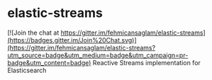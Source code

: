 # elastic-streams

[![Join the chat at https://gitter.im/fehmicansaglam/elastic-streams](https://badges.gitter.im/Join%20Chat.svg)](https://gitter.im/fehmicansaglam/elastic-streams?utm_source=badge&utm_medium=badge&utm_campaign=pr-badge&utm_content=badge)
Reactive Streams implementation for Elasticsearch

